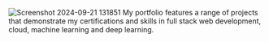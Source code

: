 ![Screenshot 2024-09-21 131851](https://github.com/user-attachments/assets/039c8723-f82d-4442-8dfe-96afa2f10aeb)
My portfolio features a range of projects that demonstrate my certifications and skills in full stack web development, cloud, machine learning and deep learning.
